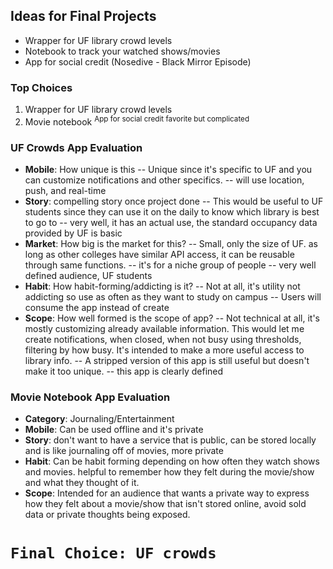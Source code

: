
## Ideas for Final Projects
* Wrapper for UF library crowd levels
* Notebook to track your watched shows/movies
* App for social credit (Nosedive - Black Mirror Episode)

### Top Choices
1. Wrapper for UF library crowd levels
2. Movie notebook
<sup>App for social credit favorite but complicated</sup>

### UF Crowds App Evaluation
* **Mobile**: How unique is this
-- Unique since it's specific to UF and you can customize notifications and other specifics.
-- will use location, push, and real-time
* **Story**: compelling story once project done
-- This would be useful to UF students since they can use it on the daily to know which library is best to go to
-- very well, it has an actual use, the standard occupancy data provided by UF is basic
* **Market**: How big is the market for this?
-- Small, only the size of UF. as long as other colleges have similar API access, it can be reusable through same functions.
-- it's for a niche group of people
-- very well defined audience, UF students
* **Habit**: How habit-forming/addicting is it?
-- Not at all, it's utility not addicting so use as often as they want to study on campus
-- Users will consume the app instead of create
* **Scope**: How well formed is the scope of app?
-- Not technical at all, it's mostly customizing already available information. This would let me create notifications, when closed, when not busy using thresholds, filtering by how busy. It's intended to make a more useful access to library info.
-- A stripped version of this app is still useful but doesn't make it too unique.
-- this app is clearly defined

### Movie Notebook App Evaluation
* **Category**: Journaling/Entertainment
* **Mobile**: Can be used offline and it's private
* **Story**: don't want to have a service that is public, can be stored locally and is like journaling off of movies, more private
* **Habit**: Can be habit forming depending on how often they watch shows and movies. helpful to remember how they felt during the movie/show and what they thought of it.
* **Scope**: Intended for an audience that wants a private way to express how they felt about a movie/show that isn't stored online, avoid sold data or private thoughts being exposed.

# ```Final Choice: UF crowds```

